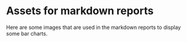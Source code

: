 # Assets for markdown reports

Here are some images that are used in the markdown reports to display some bar charts.